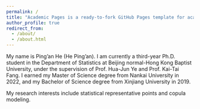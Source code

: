 ```yaml
---
permalink: /
title: "Academic Pages is a ready-to-fork GitHub Pages template for academic personal websites"
author_profile: true
redirect_from: 
  - /about/
  - /about.html
---
```


My name is Ping’an He (He Ping’an). I am currently a third-year Ph.D. student in the Department of Statistics at Beijing normal-Hong Kong Baptist University, under the supervision of Prof. Hua-Jun Ye and Prof. Kai-Tai Fang. I earned my Master of Science degree from Nankai University in 2022, and my Bachelor of Science degree from Xinjiang University in 2019.

My research interests include statistical representative points and copula modeling.
